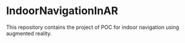 # IndoorNavigationInAR
This repository contains the project of POC for indoor navigation using augmented reality.
